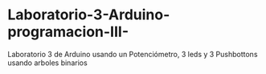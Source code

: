 # Laboratorio-3-Arduino-programacion-III-
Laboratorio 3 de Arduino usando un Potenciómetro, 3 leds y 3 Pushbottons usando arboles binarios  
